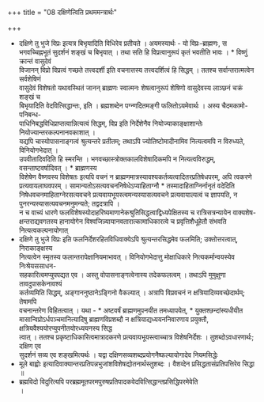 +++
title = "08 दक्षिणेत्विति प्रथममन्त्रार्थः"

+++
* दक्षिणे तु भुजे विप्रः इत्यत्र बिभृयादिति विधिरेव प्रतीयते । अयमस्यार्थः - यो विप्रः-ब्राह्मणः, स भगवच्चिह्नभूतं सुदर्शनं शङ्खं च बिभृयात् । तथा सति हि विप्रत्वानुरूपं कृतं भवतीति भावः । * विष्णुं क्रान्तं वासुदेवं  
विजानन् विप्रो विप्रत्वं गच्छते तत्त्वदर्शी इति वचनात्तस्य तत्त्वदर्शित्वं हि सिद्धम् । ततश्च सर्वान्तरात्मत्वेन सर्वशेषिणं  
वासुदेवं विशेषतो यथावस्थितं जानन् ब्राह्मणः स्वात्मनः शेषत्वानुरूपं शेषिणो वासुदेवस्य लाञ्छनं चक्रं शङ्खं च  
बिभृयादिति वेदवित्सिद्धान्तः, इति । ब्रह्मशब्देन पग्न्णदितमङ्गी फलितोऽयमेवार्थः । अस्य चैदमकामो-पनिबन्ध-  
पाधिनिबद्धविधिप्राप्तत्वान्नित्यत्वं सिद्धम्, विप्र इति निर्देशेनैव नियोज्याकाङ्क्षाशान्तेः नियोज्यान्तरकल्पनानवकाशात् ।  
यद्यपि चास्योपासनाङ्गत्वं श्रुत्यन्तरे प्रतीतम्; तथाऽपि ज्योतिष्टोमादीनामिव नित्यत्वमपि न विरुध्यते, विनियोगभेदात् ।  
उपवीतादिवदिति हि स्मरन्ति । भगवच्छास्त्रोक्तकालविशेषादिकमपि न नित्यत्वविरुद्धम्, वसन्ताष्टवर्षादिवत् । * ब्राह्मणस्य  
विशेषेण वैष्णवस्य विशेषतः इत्यपि वचनं न ब्राह्मणमात्रस्यावश्यकर्तव्यत्वादितरप्रतिषेधपरम्, अपि त्वकरणे प्रत्यवायलाघवपरम् । सामान्यतोऽसत्यवचननिषेधेऽप्याहिताग्नौ * तस्मादाहिताग्निर्नानृतं वदेदिति निषेधवचनमाहिताग्नेरसत्यवचने प्रत्यवायभूयस्त्वमन्यस्यासत्यवचने प्रत्यवायाल्पत्वं च ज्ञापयति, न पुनरन्यस्यासत्यवचनमनुमन्यते; तद्वदत्रापि ।  
न च वाच्यं धारणे फलविशेषस्योदाहरिष्यमाणानेकश्रुतिसिद्धत्वाद्विध्यपेक्षितस्य च रात्रिसत्रन्यायेन वाक्यशेष-  
क्षन्तराद्यवगतस्य हानायोगेन विश्वजिन्न्यायानवतारात्कामाधिकारत्वे च प्रवृत्तिशैधूहेतौ संभवति नित्यत्वकल्पनायोगात्  
* दक्षिणे तु भुजे विप्रः इति फलनिर्देशरहितविधिवाक्येऽपि श्रुत्यन्तरसिद्धमेव फलमिति; उक्तोत्तरत्वात्, निराकाङ्क्षस्य  
नित्यत्वेन स्मृतस्य फलान्तरापेक्षानियमाभावत् । विनियोगभेदात्तु मोक्षाधिकारे नित्यकर्मान्वयस्येव निःश्रेयससाधन-  
सहकारित्वमप्युपपद्यत एव । अस्तु वोपासनाङ्गत्वेनास्य तदेकफलत्वम् । तथाऽपि मुमुक्षुणा तावदुपासकेनावश्यं  
कर्तव्यमिति सिद्धम्, अङ्गाननुष्ठानेऽङ्गिनो वैकल्यात् । अत्रापि विप्रवचनं न क्षत्रियादिव्यवच्छेदार्थम्; तेषामपि  
वचनान्तरेण विहितत्वात् । यथा - * अष्टवर्षं ब्राह्मणमुपनयीत तमध्यापयेत्, * युक्तश्छन्दांस्यधीयीत मासान्विप्रोऽर्धपञ्चमानित्यादिषु ब्राह्मणविप्रशब्दौ न क्षत्रियाद्यध्ययननिवारणाय प्रयुक्तौ, क्षत्रियवैश्ययोरप्युपनीतयोरध्ययनस्य सिद्ध  
त्वात् । ततश्च प्रकृष्टाधिकारित्वमात्रादकरणे प्रत्यवायभूयस्त्वाच्चात्र विशेषनिर्देशः । तुशब्दोऽवधारणार्थः; दक्षिण एव  
सुदर्शनं सव्य एव शङ्खमित्यर्थः । यद्वा दक्षिणसव्यशब्दप्रयोगनैष्फल्यायोगादेव नियमसिद्धेः  
* मूले बाह्वोः इत्यादिवाक्यान्तरप्रतिपन्नभुजांशविशेषद्योतनार्थस्तुशब्दः । वैशव्देन प्रसिद्धतासंप्रतिपत्तिरेव सिद्धा ॥  
* ब्रह्मविदो विदुरित्यपि परब्रह्ममूतपरमपुरुषप्रतिपादकवेदवित्सिद्धान्तप्रसिद्धिपरमेवेति  
।